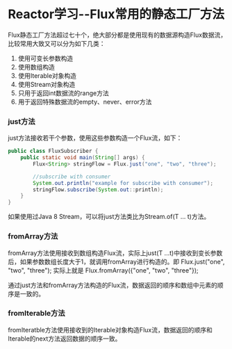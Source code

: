# Reactor学习--Flux常用的静态工厂方法

Flux静态工厂方法超过七十个，绝大部分都是使用现有的数据源构造Flux数据流，比较常用大致又可以分为如下几类：

1. 使用可变长参数构造
2. 使用数组构造
3. 使用Iterable对象构造
4. 使用Stream对象构造
5. 只用于返回int数据流的range方法
6. 用于返回特殊数据流的empty、never、error方法

### just方法

just方法接收若干个参数，使用这些参数构造一个Flux流，如下：

```java
public class FluxSubscriber {
    public static void main(String[] args) {
        Flux<String> stringFlow = Flux.just("one", "two", "three");

        //subscribe with consumer
        System.out.println("example for subscribe with consumer");
        stringFlow.subscribe(System.out::println);
    }
}
```

如果使用过Java 8 Stream，可以将just方法类比为Stream.of\(T ... t\)方法。

### fromArray方法

fromArray方法使用接收到数组构造Flux流，实际上just\(T ...t\)中接收到变长参数后，如果参数数组长度大于1，就调用fromArray进行构造的。即 Flux.just\("one", "two", "three"\); 实际上就是 Flux.fromArray\({"one", "two", "three"}\);

通过just方法和fromArray方法构造的Flux流，数据返回的顺序和数组中元素的顺序是一致的。

### fromIterable方法

fromIteratble方法使用接收到的Iterable对象构造Flux流，数据返回的顺序和Iterable的next方法返回数据的顺序一致。


